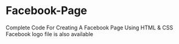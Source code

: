 # Facebook-Page
Complete Code For Creating A Facebook Page Using HTML & CSS 
Facebook logo file is also available
